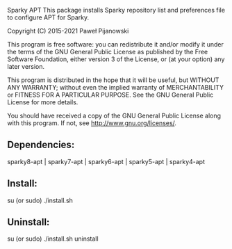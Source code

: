 Sparky APT
This package installs Sparky repository list and preferences file to configure APT for Sparky.

Copyright (C) 2015-2021 Paweł Pijanowski

This program is free software: you can redistribute it and/or modify
it under the terms of the GNU General Public License as published by
the Free Software Foundation, either version 3 of the License, or
(at your option) any later version.

This program is distributed in the hope that it will be useful,
but WITHOUT ANY WARRANTY; without even the implied warranty of
MERCHANTABILITY or FITNESS FOR A PARTICULAR PURPOSE.  See the
GNU General Public License for more details.

You should have received a copy of the GNU General Public License
along with this program.  If not, see <http://www.gnu.org/licenses/>.

Dependencies:
-------------
sparky8-apt | sparky7-apt | sparky6-apt | sparky5-apt | sparky4-apt

Install:
-------------
su (or sudo) 
./install.sh

Uninstall:
-------------
su (or sudo)
./install.sh uninstall
